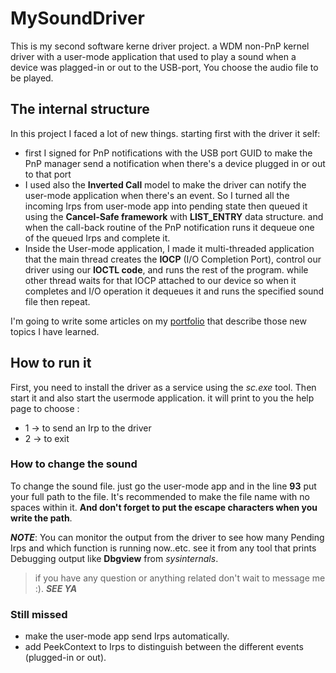 # MySoundDriver
This is my second software kerne driver project. a WDM non-PnP kernel driver with a user-mode application that used to play a sound when a device was plagged-in or out to the USB-port, You choose the audio file to be played. 

## The internal structure
In this project I faced a lot of new things. starting first with the driver it self:
- first I signed for PnP notifications with the USB port GUID to make the PnP manager send a notification when there's a device plugged in or out to that port
- I used also the **Inverted Call** model to make the driver can notify the user-mode application when there's an event. So I turned all the incoming Irps from user-mode app into pending state then queued it using the **Cancel-Safe framework** with **LIST_ENTRY** data structure. and when the call-back routine of the PnP notification runs it dequeue one of the queued Irps and complete it. 
- Inside the User-mode application, I made it multi-threaded application that the main thread creates the **IOCP** (I/O Completion Port), control our driver using our **IOCTL code**, and runs the rest of the program. while other thread waits for that IOCP attached to our device so when it completes and I/O operation it dequeues it and runs the specified sound file then repeat.

I'm going to write some articles on my [portfolio](https://omarshehata11.github.io/) that describe those new topics I have learned.

## How to run it
First, you need to install the driver as a service using the *sc.exe* tool. Then start it and also start the usermode application. it will print to you the help page to choose :
- 1 -> to send an Irp to the driver
- 2 -> to exit 
### How to change the sound
To change the sound file. just go the user-mode app and in the line **93** put your full path to the file. It's recommended to make the file name with no spaces within it. **And don't forget to put the escape characters when you write the path**.

***NOTE***: You can monitor the output from the driver to see how many Pending Irps and which function is running now..etc. see it from any tool that prints Debugging output like **Dbgview** from *sysinternals*. 

> if you have any question or anything related don't wait to message me :). ***SEE YA***

### Still missed
 - make the user-mode app send Irps automatically.
 - add PeekContext to Irps to distinguish between the different events (plugged-in or out). 


